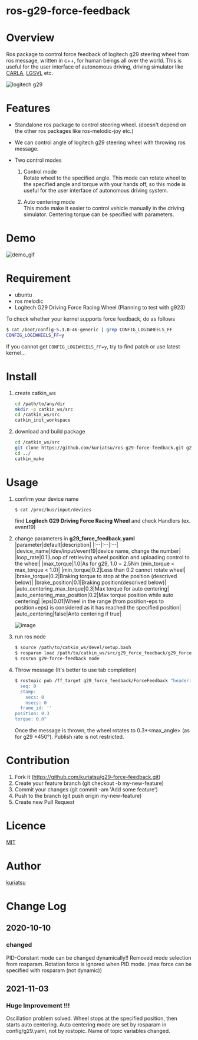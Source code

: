 ros-g29-force-feedback
====

# Overview
Ros package to control force feedback of logitech g29 steering wheel from ros message, written in c++, for human beings all over the world.
This is useful for the user interface of autonomous driving, driving simulator like [CARLA](https://carla.org/), [LGSVL](https://www.lgsvlsimulator.com/) etc.

![logitech g29](https://github.com/kuriatsu/ros-g29-force-feedback/blob/image/images/logicoolg29.png)

# Features
* Standalone ros package to control steering wheel. (doesn't depend on the other ros packages like ros-melodic-joy etc.)

* We can control angle of logitech g29 steering wheel with throwing ros message.

* Two control modes
    1. Control mode  
        Rotate wheel to the specified angle. This mode can rotate wheel to the specified angle and torque with your hands off, so this mode is useful for the user interface of autonomous driving system.

    2. Auto centering mode  
        This mode make it easier to control vehicle manually in the driving simulator. Centering torque can be specified with parameters.

# Demo
![demo_gif](https://github.com/kuriatsu/ros-g29-force-feedback/blob/image/images/force_feedback_test.gif)

# Requirement
* ubuntu
* ros melodic
* Logitech G29 Driving Force Racing Wheel (Planning to test with g923)

To check whether your kernel supports force feedback, do as follows
```bash
$ cat /boot/config-5.3.0-46-generic | grep CONFIG_LOGIWHEELS_FF
CONFIG_LOGIWHEELS_FF=y
```  
If you cannot get `CONFIG_LOGIWHEELS_FF=y`, try to find patch or use latest kernel...

# Install
1. create catkin_ws
    ```bash
    cd /path/to/any/dir
    mkdir -p catkin_ws/src
    cd /catkin_ws/src
    catkin_init_workspace
    ```
1. download and build package
    ```bash
    cd /catkin_ws/src
    git clone https://github.com/kuriatsu/ros-g29-force-feedback.git g29_force_feedback
    cd ../
    catkin_make
    ```
    
# Usage
1. confirm your device name
    ```bash
    $ cat /proc/bus/input/devices
    ```
    find **Logitech G29 Driving Force Racing Wheel** and check Handlers (ex. event19)

1. change parameters in **g29_force_feedback.yaml**
    |parameter|default|description|
    |:--|:--|:--|
    |device_name|/dev/input/event19|device name, change the number|
    |loop_rate|0.1|Loop of retrieving wheel position and uploading control to the wheel|
    |max_torque|1.0|As for g29, 1.0 = 2.5Nm (min_torque < max_torque < 1.0)|
    |min_torque|0.2|Less than 0.2 cannot rotate wheel|
    |brake_torque|0.2|Braking torque to stop at the position (descrived below)|
    |brake_position|0.1|Braking position(descrived below)|
    |auto_centering_max_torque|0.3|Max torque for auto centering|
    |auto_centering_max_position|0.2|Max torque position while auto centering|
    |eps|0.01|Wheel in the range (from position-eps to position+eps) is considered as it has reached the specified position|
    |auto_centering|false|Anto centering if true|

    ![image](https://github.com/kuriatsu/ros-g29-force-feedback/blob/image/images/ff_profile.png)

1. run ros node
    ```bash
    $ source /path/to/catkin_ws/devel/setup.bash
    $ rosparam load /path/to/catkin_ws/src/g29_force_feedback/g29_force_feedback.yaml
    $ rosrun g29-force-feedback node
    ```

1. Throw message (It's better to use tab completion)  
    ```bash
    $ rostopic pub /ff_target g29_force_feedback/ForceFeedback "header:
      seq: 0
      stamp:
        secs: 0
        nsecs: 0
      frame_id: ''
    position: 0.3
    torque: 0.0"
    ```
    Once the message is thrown, the wheel rotates to 0.3*<max_angle> (as for g29 ±450°).
    Publish rate is not restricted.

# Contribution
1. Fork it (https://github.com/kuriatsu/g29-force-feedback.git)
1. Create your feature branch (git checkout -b my-new-feature)
1. Commit your changes (git commit -am 'Add some feature')
1. Push to the branch (git push origin my-new-feature)
1. Create new Pull Request

# Licence

[MIT](https://github.com/tcnksm/tool/blob/master/LICENCE)

# Author

[kuriatsu](https://github.com/kuriatsu)

# Change Log

## 2020-10-10
### changed
PID-Constant mode can be changed dynamically!!
Removed mode selection from rosparam.
Rotation force is ignored when PID mode. (max force can be specified with rosparam (not dynamic))

## 2021-11-03
### Huge Improvement !!! 
Oscillation problem solved.
Wheel stops at the specified position, then starts auto centering.
Auto centering mode are set by rosparam in config/g29.yaml, not by rostopic.
Name of topic variables changed.
